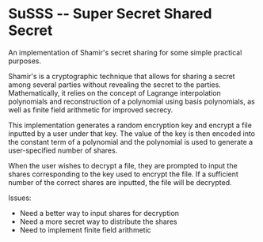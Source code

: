 # SuSSS -- Super Secret Shared Secret

An implementation of Shamir's secret sharing for some simple practical purposes.

Shamir's is a cryptographic technique that allows for sharing a secret among several parties without revealing the secret to the parties. Mathematically, it relies on the concept of Lagrange interpolation polynomials and reconstruction of a polynomial using basis polynomials, as well as finite field arithmetic for improved secrecy.

This implementation generates a random encryption key and encrypt a file inputted by a user under that key. The value of the key is then encoded into the constant term of a polynomial and the polynomial is used to generate a user-specified number of shares.

When the user wishes to decrypt a file, they are prompted to input the shares corresponding to the key used to encrypt the file. If a sufficient number of the correct shares are inputted, the file will be decrypted.

Issues:
- Need a better way to input shares for decryption
- Need a more secret way to distribute the shares
- Need to implement finite field arithmetic
